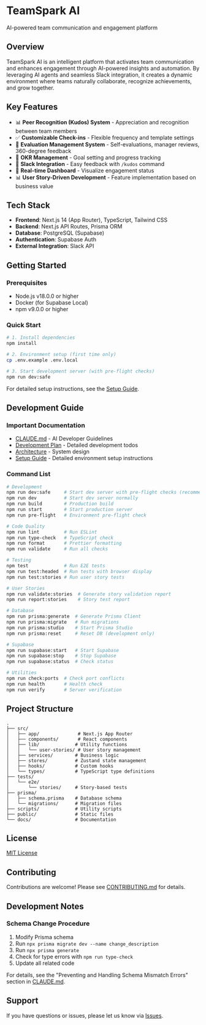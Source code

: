 # TeamSpark AI

AI-powered team communication and engagement platform

## Overview

TeamSpark AI is an intelligent platform that activates team communication and enhances engagement through AI-powered insights and automation. By leveraging AI agents and seamless Slack integration, it creates a dynamic environment where teams naturally collaborate, recognize achievements, and grow together.

## Key Features

- 📊 **Peer Recognition (Kudos) System** - Appreciation and recognition between team members
- ✅ **Customizable Check-ins** - Flexible frequency and template settings
- 📝 **Evaluation Management System** - Self-evaluations, manager reviews, 360-degree feedback
- 🎯 **OKR Management** - Goal setting and progress tracking
- 💬 **Slack Integration** - Easy feedback with `/kudos` command
- 📱 **Real-time Dashboard** - Visualize engagement status
- 📊 **User Story-Driven Development** - Feature implementation based on business value

## Tech Stack

- **Frontend**: Next.js 14 (App Router), TypeScript, Tailwind CSS
- **Backend**: Next.js API Routes, Prisma ORM
- **Database**: PostgreSQL (Supabase)
- **Authentication**: Supabase Auth
- **External Integration**: Slack API

## Getting Started

### Prerequisites

- Node.js v18.0.0 or higher
- Docker (for Supabase Local)
- npm v9.0.0 or higher

### Quick Start

```bash
# 1. Install dependencies
npm install

# 2. Environment setup (first time only)
cp .env.example .env.local

# 3. Start development server (with pre-flight checks)
npm run dev:safe
```

For detailed setup instructions, see the [Setup Guide](./docs/setup-guide.md).

## Development Guide

### Important Documentation

- [CLAUDE.md](./CLAUDE.md) - AI Developer Guidelines
- [Development Plan](./docs/development-plan.md) - Detailed development todos
- [Architecture](./docs/architecture.md) - System design
- [Setup Guide](./docs/setup-guide.md) - Detailed environment setup instructions

### Command List

```bash
# Development
npm run dev:safe     # Start dev server with pre-flight checks (recommended)
npm run dev          # Start dev server normally
npm run build        # Production build
npm run start        # Start production server
npm run pre-flight   # Environment pre-flight check

# Code Quality
npm run lint         # Run ESLint
npm run type-check   # TypeScript check
npm run format       # Prettier formatting
npm run validate     # Run all checks

# Testing
npm test             # Run E2E tests
npm run test:headed  # Run tests with browser display
npm run test:stories # Run user story tests

# User Stories
npm run validate:stories  # Generate story validation report
npm run report:stories    # Story test report

# Database
npm run prisma:generate  # Generate Prisma Client
npm run prisma:migrate   # Run migrations
npm run prisma:studio    # Start Prisma Studio
npm run prisma:reset     # Reset DB (development only)

# Supabase
npm run supabase:start   # Start Supabase
npm run supabase:stop    # Stop Supabase
npm run supabase:status  # Check status

# Utilities
npm run check:ports  # Check port conflicts
npm run health       # Health check
npm run verify       # Server verification
```

## Project Structure

```
.
├── src/
│   ├── app/              # Next.js App Router
│   ├── components/       # React components
│   ├── lib/             # Utility functions
│   │   └── user-stories/ # User story management
│   ├── services/        # Business logic
│   ├── stores/          # Zustand state management
│   ├── hooks/           # Custom hooks
│   └── types/           # TypeScript type definitions
├── tests/
│   └── e2e/
│       └── stories/     # Story-based tests
├── prisma/
│   ├── schema.prisma    # Database schema
│   └── migrations/      # Migration files
├── scripts/             # Utility scripts
├── public/              # Static files
└── docs/                # Documentation
```

## License

[MIT License](LICENSE)

## Contributing

Contributions are welcome! Please see [CONTRIBUTING.md](CONTRIBUTING.md) for details.

## Development Notes

### Schema Change Procedure

1. Modify Prisma schema
2. Run `npx prisma migrate dev --name change_description`
3. Run `npx prisma generate`
4. Check for type errors with `npm run type-check`
5. Update all related code

For details, see the "Preventing and Handling Schema Mismatch Errors" section in [CLAUDE.md](./CLAUDE.md).

## Support

If you have questions or issues, please let us know via [Issues](https://github.com/your-org/startup-hr/issues).

